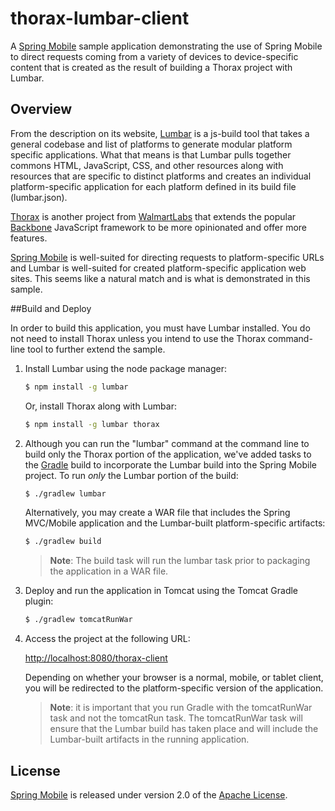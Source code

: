 # thorax-lumbar-client

A [Spring Mobile] sample application demonstrating the use of Spring Mobile to direct requests coming from a variety of devices to device-specific content that is created as the result of building a Thorax project with Lumbar.


## Overview

From the description on its website, [Lumbar] is a js-build tool that takes a general codebase and list of platforms to generate modular platform specific applications. What that means is that Lumbar pulls together commons HTML, JavaScript, CSS, and other resources along with resources that are specific to distinct platforms and creates an individual platform-specific application for each platform defined in its build file (lumbar.json).

[Thorax] is another project from [WalmartLabs] that extends the popular [Backbone] JavaScript framework to be more opinionated and offer more features. 

[Spring Mobile] is well-suited for directing requests to platform-specific URLs and Lumbar is well-suited for created platform-specific application web sites. This seems like a natural match and is what is demonstrated in this sample.


##Build and Deploy

In order to build this application, you must have Lumbar installed. You do not need to install Thorax unless you intend to use the Thorax command-line tool to further extend the sample.

1. Install Lumbar using the node package manager:

    ```sh
    $ npm install -g lumbar
    ```
   
	Or, install Thorax along with Lumbar:

    ```sh
    $ npm install -g lumbar thorax
    ```
   
2. Although you can run the "lumbar" command at the command line to build only the Thorax portion of the application, we've added tasks to the [Gradle] build to incorporate the Lumbar build into the Spring Mobile project. To run *only* the Lumbar portion of the build:

    ```sh
    $ ./gradlew lumbar
    ```
   
	Alternatively, you may create a WAR file that includes the Spring MVC/Mobile application and the Lumbar-built platform-specific artifacts:

    ```sh
    $ ./gradlew build
    ```
   
    > **Note**: The build task will run the lumbar task prior to packaging the application in a WAR file.

3. Deploy and run the application in Tomcat using the Tomcat Gradle plugin:

    ```sh
    $ ./gradlew tomcatRunWar
    ```

4. Access the project at the following URL:

	[http://localhost:8080/thorax-client][app-url]

	Depending on whether your browser is a normal, mobile, or tablet client, you will be redirected to the platform-specific version of the application.

	> **Note**: it is important that you run Gradle with the tomcatRunWar task and not the tomcatRun task. The tomcatRunWar task will ensure that the Lumbar build has taken place and will include the Lumbar-built artifacts in the running application.


## License

[Spring Mobile] is released under version 2.0 of the [Apache License].


[Spring Mobile]: https://projects.spring.io/spring-mobile
[Lumbar]: https://walmartlabs.github.com/lumbar/
[Thorax]: https://walmartlabs.github.com/thorax/
[WalmartLabs]: https://www.walmartlabs.com/
[Backbone]: https://backbonejs.org/
[Gradle]: https://www.gradle.org/
[app-url]: http://localhost:8080/thorax-client
[Apache License]: http://www.apache.org/licenses/LICENSE-2.0
